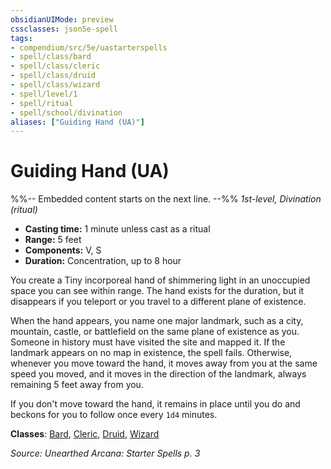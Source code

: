 ```yaml
---
obsidianUIMode: preview
cssclasses: json5e-spell
tags:
- compendium/src/5e/uastarterspells
- spell/class/bard
- spell/class/cleric
- spell/class/druid
- spell/class/wizard
- spell/level/1
- spell/ritual
- spell/school/divination
aliases: ["Guiding Hand (UA)"]
---
```

# Guiding Hand (UA)
%%-- Embedded content starts on the next line. --%%
*1st-level, Divination (ritual)*  

- **Casting time:** 1 minute unless cast as a ritual
- **Range:** 5 feet
- **Components:** V, S
- **Duration:** Concentration, up to 8 hour

You create a Tiny incorporeal hand of shimmering light in an unoccupied space you can see within range. The hand exists for the duration, but it disappears if you teleport or you travel to a different plane of existence.

When the hand appears, you name one major landmark, such as a city, mountain, castle, or battlefield on the same plane of existence as you. Someone in history must have visited the site and mapped it. If the landmark appears on no map in existence, the spell fails. Otherwise, whenever you move toward the hand, it moves away from you at the same speed you moved, and it moves in the direction of the landmark, always remaining 5 feet away from you.

If you don't move toward the hand, it remains in place until you do and beckons for you to follow once every `1d4` minutes.

**Classes**: [Bard](/Systems/5e/classes/bard.md), [Cleric](/Systems/5e/classes/cleric.md), [Druid](/Systems/5e/classes/druid.md), [Wizard](/Systems/5e/classes/wizard.md)

*Source: Unearthed Arcana: Starter Spells p. 3*